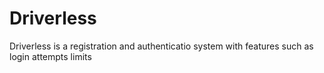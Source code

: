 # Driverless
 Driverless is a registration and authenticatio system with features such as login attempts limits
